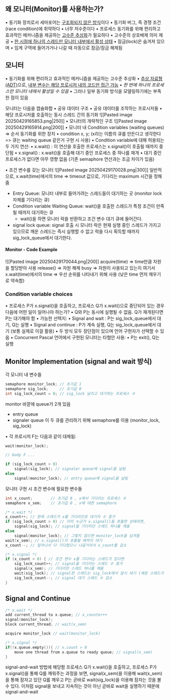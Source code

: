 ## 왜 모니터(Monitor)를 사용하는가?
•	동기화 장치로서 세마포어는 <u>구조화되지 않은 방식</u>이다
	•	동기화 버그, 즉 경쟁 조건(race condition)에 취약하다
	•	너무 저수준이다
•	프로세스 동기화를 위해 편리하고 효과적인 메커니즘을 제공하는 <u>고수준 추상화</u>가 필요하다
	•	고수준의 상호배제 의미 제공
		•	<u>한 시점에 하나의 스레드만 모니터 내부에서 활성 상태</u>
	•	잠금(lock)은 숨겨져 있으며
		•	임계 구역에 들어가거나 나갈 때 자동으로 잠금/잠금 해제됨
## 모니터
•	동기화를 위해 편리하고 효과적인 메커니즘을 제공하는 고수준 추상화
•	<u>추상 자료형(ADT)</u>으로, <u>내부 변수는 해당 프로시저 내의 코드만 접근 가능</u>
•	*한 번에 하나의 프로세스만 모니터 내에서 활성일 수 있음*
•	그러나 일부 동기화 방식을 모델링하기에는 부족한 점이 있음

모니터는 다음을 캡슐화함
•	공유 데이터 구조
•	공유 데이터를 조작하는 프로시저들
•	해당 프로시저를 호출하는 동시 스레드 간의 동기화
![[Pasted image 20250429165853.png|250]]
•	모니터의 개략적인 구조
![[Pasted image 20250429165914.png|200]]
•	모니터 내 Condition variables (waiting queues) => 순서 동기화를 위한 장치
	•	condition x, y; (x라는 이름의 큐를 만든다고 생각한다 => 큐는 waiting queue 같은거 구현 시 사용)
•	Condition variable에 대해 허용되는 두 가지 연산:
	•	x.wait() : 이 연산을 호출한 프로세스는 x.signal()이 호출될 때까지 중단됨
	•	x.signal() : x.wait()을 호출해 대기 중인 프로세스 중 하나를 재개
		•	대기 중인 프로세스가 없다면 아무 영향 없음 (기존 semaphore 연산과는 조금 차이가 있음)

•	조건 변수를 갖는 모니터
![[Pasted image 20250429170028.png|300]]
일반적으로, x.wait(time)에서의 time => timeout 값으로, 기다리는 maximum 시간을 정해줌
- Entry Queue: 모니터 내부로 들어가려는 스레드들이 대기하는 곳 (monitor lock 자체를 기다리는 큐)
- Condition variable Waiting Queue: wait()을 호출한 스레드가 특정 조건이 만족될 때까지 대기하는 큐
	- wait()을 하면 모니터 락을 반환하고 조건 변수 대기 큐에 들어간다.
- signal lock queue: signal 호출 시 모니터 락은 현재 실행 중인 스레드가 가지고 있으므로 깨운 스레드는 즉시 실행할 수 없고 락을 다시 획득할 때까지 sig_lock_queue에서 대기한다.
#### Monitor - Code Example
![[Pasted image 20250429170044.png|200]]
acquire(time) => time만큼 자원을 할당받아 사용
release() => 자원 해제
busy => 자원이 사용되고 있는지
여기서 x.wait(time)에서의 time => 우선 순위를 나타내기 위해 사용 (낮은 time 먼저 깨우기로 약속함)
### Condition variable choices
•	프로세스 P가 x.signal()을 호출하고, 프로세스 Q가 x.wait()으로 중단되어 있는 경우 다음에 어떤 일이 일어나야 하는가?
	•	Q와 P는 동시에 실행될 수 없음. Q가 재개된다면 P는 대기해야 함
•	가능한 선택지:
	•	Signal and wait : P는 sig_lock_queue에서 대기, Q는 실행
	•	Signal and continue : P가 계속 실행, Q는 sig_lock_queue에서 대기 (보통 실제로 이걸 활용)
	•	두 방식 모두 장단점이 있으며 언어 구현자가 선택할 수 있음
		•	Concurrent Pascal 언어에서 구현된 모니터는 타협안 사용:
			•	P는 exit(), Q는 실행
## Monitor Implementation (signal and wait 방식)
각 모니터 내 변수들
```c
semaphore monitor_lock; // 초기값 1
semaphore sig_lock;     // 초기값 0
int sig_lock_count = 0; // sig_lock 날리고 대기하는 프로세스 수
```
monitor 바깥에 queue가 2개 있음
- entry queue
- signaler queue
이 두 큐를 관리하기 위해 semaphore를 이용 (monitor_lock, sig_lock)

•	각 프로시저 F는 다음과 같이 대체됨:
```c
wait(monitor_lock);

// body F ...

if (sig_lock_count > 0)
    signal(sig_lock); // signaler queue에 signal을 날림
else
    signal(monitor_lock); // entry queue에 signal을 날림
```

모니터 구현 시 조건 변수에 필요한 변수들
```c
int x_count;        // 초기값 0 , x에서 기다리는 프로세스 수
semaphore x_sem;    // 초기값 0 , x에 대한 semaphore
```

```cpp
/* x.wait */
x_count++; // 현재 스레드가 x를 기다리므로 대기자 수 증가
if (sig_lock_count > 0) // 이미 누군가 x.signal()을 호출한 상태라면,
	signal(sig_lock); // signal을 기다리던 스레드 하나를 깨움
else
	signal(monitor_lock); // 그렇지 않으면 monitor_lock을 넘겨줌
wait(x_sem); // x.signal()이 호출될 때까지 대기
x_count--; // 일어나서 다 기다렸으니 나갈거라서 x_count를 감소

/* x.signal */
if (x_count > 0) { // 조건 변수 x를 기다리는 스레드가 있다면
	sig_lock_count++; // signal을 기다리는 스레드 수 증가
	signal(x_sem); // 기다리던 스레드 하나를 깨움
	wait(sig_lock); // signal한 스레드는 sig_lock에서 잠시 대기 (깨운 스레드가 모니터를 먼저 갖고 실행을 계속하게 하기 위함)
	sig_lock_count--; // signal 대기 스레드 수 감소
}
```

## Signal and Continue
```cpp
/* x.wait */
add current_thread to x.queue; // x_counter++
signal(monitor_lock);
block current_thread; // wait(x_sem)

acquire monitor_lock // wait(monitor_lock)

/* x.signal */
if(!x.queue.empty()){ // x.count > 0
	move one thread from x.queue to ready queue; // signal(x_sem)
}
```

signal-and-wait 방법에 해당함
프로세스 Q가 x.wait()을 호출하고, 프로세스 P가 x.signal()을 통해 Q를 깨워주는 과정을 보면, signal(x_sem)을 이용해 wait(x_sem)을 통해 잠자고 있던 Q를 깨우고 P는 곧바로 wait(sig_lock)을 이용해 잠자는 것을 볼 수 있다.
이처럼 signal을 보내고 지속하는 것이 아닌 곧바로 wait을 실행하기 때문에 signal-and-wait